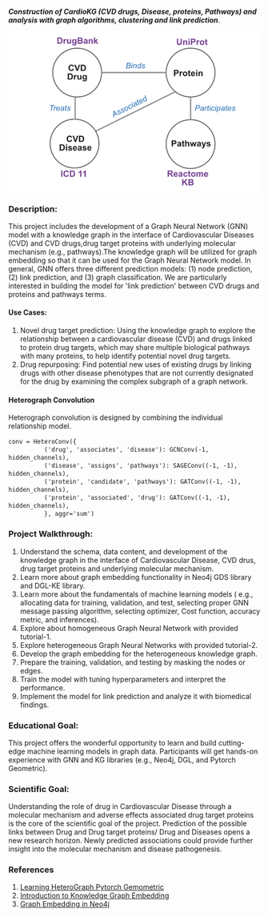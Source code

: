 
***Construction of CardioKG (CVD drugs, Disease, proteins, Pathways) and analysis with graph algorithms, clustering and link prediction***.

![img](img/schema.png)

### Description: 
This project includes the development of a Graph Neural Network (GNN) model with a knowledge graph in the interface of Cardiovascular Diseases (CVD) and CVD drugs,drug target proteins with underlying molecular mechanism (e.g., pathways).The knowledge graph will be utilized for graph embedding so that it can be used for the Graph Neural Network model. In general, GNN offers three different prediction models: (1) node prediction, (2) link prediction, and (3) graph classification. We are particularly interested in building the model for 'link prediction' between CVD drugs and proteins and pathways terms.

#### Use Cases:
1. Novel drug target prediction: Using the knowledge graph to explore the relationship between a cardiovascular disease (CVD) and drugs linked to protein drug targets, which may share multiple biological pathways with many proteins, to help identify potential novel drug targets.
2. Drug repurposing: Find potential new uses of existing drugs by linking drugs with other disease phenotypes that are not currently designated for the drug by examining the complex subgraph of a graph network.

#### Heterograph Convolution


Heterograph convolution is designed by combining the individual relationship model.

```
conv = HeteroConv({
          ('drug', 'associates', 'disease'): GCNConv(-1, hidden_channels),
          ('disease', 'assigns', 'pathways'): SAGEConv((-1, -1), hidden_channels),
          ('protein', 'candidate', 'pathways'): GATConv((-1, -1), hidden_channels),
          ('protein', 'associated', 'drug'): GATConv((-1, -1), hidden_channels),
          }, aggr='sum')
```

### Project Walkthrough:
1. Understand the schema, data content, and development of the knowledge graph in the interface of Cardiovascular Disease, CVD drus, drug target proteins and underlying molecular mechanism.
2. Learn more about graph embedding functionality in Neo4j GDS library and DGL-KE library.
3. Learn more about the fundamentals of machine learning models ( e.g., allocating data for training, validation, and test, selecting proper GNN message passing algorithm, selecting optimizer, Cost function, accuracy metric, and inferences).
4. Explore about homogeneous Graph Neural Network with provided tutorial-1.
5. Explore heterogeneous Graph Neural Networks with provided tutorial-2.
6. Develop the graph embedding for the heterogeneous knowledge graph.
7. Prepare the training, validation, and testing by masking the nodes or edges.
8. Train the model with tuning hyperparameters and interpret the performance.
9. Implement the model for link prediction and analyze it with biomedical findings.

### Educational Goal: 
This project offers the wonderful opportunity to learn and build cutting-edge machine learning models in graph data. Participants will get hands-on experience with GNN and KG libraries (e.g.,  Neo4j, DGL, and Pytorch Geometric). 

### Scientific Goal:
Understanding the role of drug in Cardiovascular Disease through a molecular mechanism and adverse effects associated drug target proteins is the core of the scientific goal of the project. Prediction of the possible links between Drug and Drug target proteins/ Drug and Diseases opens a new research horizon. Newly predicted associations could provide further insight into the molecular mechanism and disease pathogenesis.

### References
1. [Learning HeteroGraph Pytorch Gemometric](https://pytorch-geometric.readthedocs.io/en/latest/notes/heterogeneous.html)
2. [Introduction to Knowledge Graph Embedding](https://aws-dglke.readthedocs.io/en/latest/kg.html#a-short-explanation-of-the-score-functions)
3. [Graph Embedding in Neo4j](https://neo4j.com/developer/graph-data-science/graph-embeddings/)

